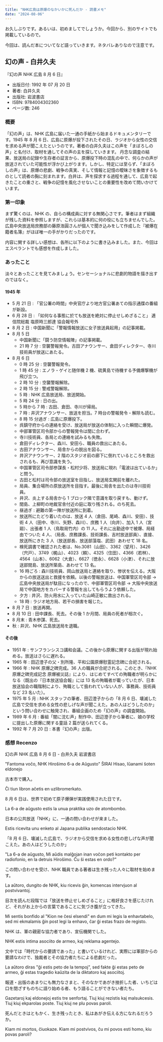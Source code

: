 ```yaml
---
title: "NHK広島は原爆のなかいかに死んだか - 読書メモ"
date: "2024-08-06"
---
```


お久しぶりです。あるいは、初めましてでしょうか。今回から、別のサイトでも掲載しているので。

今回は、読んだ本についてなど語っていきます。ネタバレありなので注意です。

## 幻の声 - 白井久夫

『幻の声 NHK 広島 8 月 6 日』

- 出版日付: 1992 年 07 月 20 日
- 著者: 白井久夫
- 出版社: 岩波書店
- ISBN: 9784004302360
- ページ数: 246

### 概要

「幻の声」は、NHK 広島に届いた一通の手紙から始まるドキュメンタリーです。1945 年 8 月 6 日、広島に原爆が投下されたその日、ラジオから女性の交信を求める声が聞こえたというのです。著者の白井久夫はこの声を「まぼろしの声」と名付け、取材を通してその声の主を探していきます。 丹念な調査の結果、放送局の記録や生存者の証言から、原爆投下時の混乱の中で、何らかの声が放送されていた可能性が浮かび上がります。しかし、特定には至らず、「まぼろしの声」は、原爆の悲劇、戦争の真実、そして情報と記憶の曖昧さを象徴するものとして読者の胸に刻まれます。白井は、声を探求する過程を通して、広島で起きたことの重さと、戦争の記憶を風化させないことの重要性を改めて問いかけています。

### 第一印象

まず驚くのは、NHK の、自らの構成員に対する無関心さです。筆者はまず組織が残した資料を参照しますが、これらは基本的に何の役にも立ちませんでした。広島中央放送局庶務部の藤原浩圓さんが個人で聞き込みをして作成した『被爆在籍者名簿』がほぼ唯一の手がかりだったのです。

内容に関する詳しい感想は、各所に以下のように書き込みました。また、今回はエスペラントでも感想を作成しました。

### あったこと

淡々とあったことを見てみましょう。センセーショナルに悲劇的物語を描き出すのではなく。

#### 1945 年

- 5 月 21 日 : 「官公署の時間」中央官庁より地方官公署あての指示通牒の番組が新設。
- 6 月 28 日 : 「如何なる事態に於ても放送を絶対に停止せしめざること」 逓信院総裁 塩原時三郎達 協会報号外
- 8 月 2 日 : 中国新聞に「警報情報放送に女子放送員起用」の記事掲載。
- 8 月 5 日
  - 中国新聞に「闘う防空情報陣」の記事掲載。
  - 21 時 7 分 : 空襲警報発令。古田アナウンサー、倉田ディレクター、寺川技術員が放送にあたる。
- 8 月 6 日
  - 0 時 25 分 : 空襲警報発令。
  - 1 時 45 分 : エノラ・ゲイと随伴機 2 機、硫黄島で待機する予備爆撃機が飛び立つ。
  - 2 時 10 分 : 空襲警報解除。
  - 2 時 15 分 : 警戒警報解除。
  - 5 時 : NHK 広島放送局、放送開始。
  - 5 時 24 分 : 日の出。
  - 5 時から 7 時 : 古田、倉田、寺川が帰局。
  - 7 時 : 井沢アナウンサー、放送を担当。7 時台の警報発令・解除も読む。
  - 8 時 15 分過ぎ : 広島に原爆投下。
  - 呉鎮守府からの連絡を受け、放送局が放送の体制に入った瞬間に爆発。
  - 中部軍管区司令部からの警報発令は間に合わず。
  - 寺川技術員、各局との連絡を試みるも失敗。
  - 倉田ディレクター、森川、安田ら、職員の救出にあたる。
  - 古田アナウンサー、局舎からの脱出を図る。
  - 井沢アナウンサー、2 階のスタジオ前の廊下に倒れているところを救出されるも、再び意識を失う。
  - 中国軍管区司令部参謀長・松村少将、放送局に現れ「電波は出ているか」と問う。
  - 古田と松村は司令部の放送室を目指し、放送局玄関前を離れた。
  - 局員、集合場所の原放送所を目指す。最後に局舎を出たのは寺川技術員。
  - 井沢、炎上する局舎から 1 ブロック隣で意識を取り戻すも、動けず。
  - 間島、上柳町の地裁官舎付近の庭に取り残される。のち死去。
  - 昼過ぎ : 避難の第一陣が放送所に到着。
  - 放送所にたどり着いたのは、放送 4 人（倉田、尾崎、森川、安田）、技術 4 人（田中、寺川、矢野、森川）、庶務 1 人（向井）、加入 1 人（宮廻）、出張者 1 人（鳥取局竹内）の 11 人。それに出勤途中で被爆、局経由でついた 4 人、（局長、庶務課長、技術課長、吉村放送部員）、直接、放送所にきた 3 人（放送部長、放送部藻塩、武田）あわせて 18 名。
  - 検死調書で確認された者は、No.3081（山田）、3362（望月）、3426（宍戸）、3749（梶山）、4023（頼）、4325（住田）、4366（若林）、4564（山本）、6062（大倉）、6627（徳永）、6628（小津）、それに放送部間島、放送所築島、あわせて 13 名。
  - 16 時ごろ : 森川技術員、岡山放送局と連絡を取り、惨状を伝える。大阪からの放送送出と救援を依頼。以後の警報放送は、中国軍管区司令部 → 広島中央放送局が駄目になったので、中部軍管区司令部 → 大阪中央放送局で中国地方をカバーする警報を出してもらうよう依頼した。
  - 夕方 : 井沢、防火用水に入っていた山崎正敏に救出される。
  - 18 時 : ラジオ地方局、若干の損害を報じた。
- 8 月 7 日 : 放送再開。
- 8 月 10 日 : 田中課長、死去。その後 1 か月間、局員の死者が相次ぐ。
- 8 月末 : 青木参謀、死去。
- 秋 : 井沢、NHK 広島放送局を退職。

#### その後

- 1951 年 : サンフランシスコ講和会議。この後から原爆に関する出版が現れ始める。放送はさらに遅れる。
- 1965 年 : 田辺澄子の父・別所隆、平和公園原爆慰霊記念碑に合祀される。
- 1966 年 : NHK 原爆之碑完成。36 人の職員が合祀される。このとき、『NHK 原爆之碑完成記念 原爆被災誌』により、はじめてすべての殉職者が明らかになる（既出の『日本放送協会報』には 13 名の殉職者が載っていたが、日本放送協会の職階制により、殉職として扱われていない人が、事務員、技術員など 23 名いた）。
- 1975 年 5 月 : NHK スタッフの筆者、田辺澄子からの「8 月 6 日、壊滅した広島で交信を求める女性の悲しげな声が聞こえた。あの人はどうしたのか」という問い合わせに触発され、番組企画のため「幻の声」の調査開始。
- 1989 年 6 月 : 番組「闇に沈む声」制作中、田辺澄子から筆者に、娘の学校に提出した原爆に関する童話 2 篇が送られてくる。
- 1992 年 7 月 20 日 : 本書『幻の声』出版。

### 感想 Recenzo

幻の声 NHK 広島 8 月 6 日 - 白井久夫 岩波書店

"Fantoma voĉo, NHK Hiroŝimo 6-a de Aŭgusto" ŜIRAI Hisao, Iŭanami ŝoten eldonejo

古本市で購入。

Ĉi tiun libron aĉetis en uzlibromerkato.

8 月 6 日は、世界で初めて原子爆弾が実践使用された日です。

La 6-a de aŭgusto estis la unua praktika uzo de atombombo.

日本の公共放送「NHK」に、一通の問い合わせが来ました。

Estis ricevita unu enketo al Japana publika sendostacio NHK.

「8 月 6 日、壊滅した広島で、ラジオから交信を求める女性の悲しげな声が聞こえた。あの人はどうしたのか」

"La 6-a de aŭgusto, Mi aŭdis malĝojan inan voĉon peti kontakto per radiofonio, en la detruis Hiroŝimo. Ĉu ŝi estas en ordo?"

この問い合わせを受け、NHK 職員である著者は生き残った人々に取材を始めます。

La aŭtoro, dungito de NHK, kiu ricevis ĝin, komencas intervjuon al postvivantoj.

目次を読んだ段階では「放送を停止せしめざること」に格好良さを感じたけれど、それがお上からの言葉であることに気づき腹が立ってきた。

Mi sentis bonfido al "Kion ne ĉesi elsendi" en dum mi legis la enhavtabelo, sed mi ekmalamis ĝin post legi la enhavo, ĉar ĝi estas frazo de registo.

NHK は、軍の親密な協力者であり、宣伝機関でした。

NHK estis intima asociito de armeo, kaj reklama agentejo.

文中では「時代からの要請であった」と書いているけれど、実際には軍部からの要請なわけで、独裁者とその協力者たちによる悲劇だった。

La aŭtoro diras "ĝi estis peto de la tempoj", sed fakte ĝi estas peto de armeo, ĝi estas tragedio kaŭzita de la diktatoro kaj asociitoj.

報道・出版のあまりにも無力なさまと、そのなかであがき挫折した者、いちどは口を閉ざすものちに語り始める者、もう語ることができない者たち。

Gazetaroj kaj eldonejoj estis tre senfortaj. Tiuj kiuj rezistis kaj malsukcesis. Tiuj kiuj ekparolas poste. Tiuj kiuj ne plu povas paroli.

死んだときはともかく、生き残ったとき、私はあがき伝える方になれるだろうか。

Kiam mi mortos, ĉiuokaze. Kiam mi postvivos, ĉu mi povos esti homo, kiu povas paroli?
